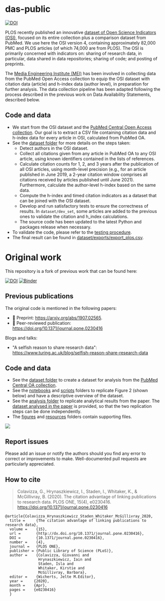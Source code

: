 # das-public

[![DOI](https://zenodo.org/badge/DOI/10.5281/zenodo.10136232.svg)](https://doi.org/10.5281/zenodo.10136232)

PLOS recently published an innovative [dataset of Open Science Indicators (OSI)](https://doi.org/10.6084/m9.figshare.21687686.v4), focused on its entire collection plus a comparison dataset from PubMed. We use here the OSI version 4, containing approximately 82,000 PMC and PLOS articles (of which 74,000 are from PLOS). The OSI is primarily concerned with indicators on: sharing of research data, in particular, data shared in data repositories; sharing of code; and posting of preprints.

The [Media Engineering Institute (MEI)](https://heig-vd.ch/en/research/mei) has been involved in collecting data from the PubMed Open Access collection to equip the OSI dataset with citation data (article) and h-index data (author level), in preparation for further analysis. The data collection pipeline has been adapted following the process described in the previous work on Data Availability Statements, described below.

## Code and data

* We start from the OSI dataset and the [PubMed Central Open Access collection](https://www.ncbi.nlm.nih.gov/pmc/tools/openftlist). Our goal is to extract a CSV file containing citation data and h-index data for every article in OSI, calculated from PubMed OA.
* See the [dataset folder](dataset) for more details on the steps taken:
  * Detect authors in the OSI dataset.
  * Collect all citations given from any article in PubMed OA to any OSI article, using known identifiers contained in the lists of references.
  * Calculate citation counts for 1, 2, and 3 years after the publication of all OSI articles, using month-level precision (e.g., for an article published in June 2019, a 2-year citation window comprises all citations received by articles published until June 2021). Furthermore, calculate the author-level h-index based on the same data.
  * Compute the h-index and timed citation indicators as a dataset that can be joined with the OSI dataset.
  * Develop and run satisfactory tests to ensure the correctness of results. In `dataset/dev_set`, some articles are added to the previous ones to validate the citation and h_index calculations.
  * The source code has been updated to the latest Python and packages release when necessary.
* To validate the code, please refer to the [testing procedure](test.md).
* The final result can be found in [dataset/exports/export_plos.csv](dataset/exports/export_plos.csv).

# Original work
This repository is a fork of previous work that can be found here:

[![DOI](https://zenodo.org/badge/180121200.svg)](https://zenodo.org/badge/latestdoi/180121200)
[![Binder](https://mybinder.org/badge_logo.svg)](https://mybinder.org/v2/gh/alan-turing-institute/das-public/master?filepath=notebooks%2FDescriptiveFigures.ipynb)

## Previous publications
The original code is mentioned in the following papers:

* 📃 Preprint: https://arxiv.org/abs/1907.02565.
* 📝 Peer-reviewed publication: https://doi.org/10.1371/journal.pone.0230416

Blogs and talks:
* "A selfish reason to share research data": https://www.turing.ac.uk/blog/selfish-reason-share-research-data

## Code and data

* See the [dataset folder](dataset) to create a dataset for analysis from the [PubMed Central OA collection](https://www.ncbi.nlm.nih.gov/pmc/tools/openftlist).
* See the [notebooks](notebooks) and [scripts](scripts) folders to replicate Figure 2 (shown below) and have a descriptive overview of the dataset.
* See the [analysis folder](analysis) to replicate analytical results from the paper. The [dataset analysed in the paper](analysis/dataset/export_full.csv.zip) is provided, so that the two replication steps can be done independently.
* The [figures](figures) and [resources](resources) folders contain supporting files.

![](figures/Figure2.png)

## Report issues

Please add an issue or notify the authors should you find any error to correct or improvements to make.
Well-documented pull requests are particularly appreciated.

## How to cite

> Colavizza, G., Hrynaszkiewicz, I., Staden, I., Whitaker, K., & McGillivray, B. (2020). The citation advantage of linking publications to research data. PLOS ONE, 15(4), e0230416. https://doi.org/10.1371/journal.pone.0230416

```
@article{Colavizza_Hrynaszkiewicz_Staden_Whitaker_McGillivray_2020,
  title =     {The citation advantage of linking publications to research data},
  volume =    {15},
  url =       {http://dx.doi.org/10.1371/journal.pone.0230416},
  DOI =       {10.1371/journal.pone.0230416},
  number =    {4},
  journal =   {PLOS ONE},
  publisher = {Public Library of Science (PLoS)},
  author =    {Colavizza, Giovanni and
               Hrynaszkiewicz, Iain and 
               Staden, Isla and 
               Whitaker, Kirstie and 
               McGillivray, Barbara},
  editor =    {Wicherts, Jelte M.Editor},
  year =     {2020},
  month =    {Apr},
  pages =    {e0230416}
  }
```
